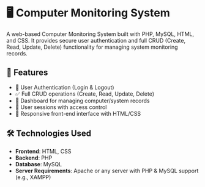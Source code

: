 # 🖥️ Computer Monitoring System

A web-based Computer Monitoring System built with PHP, MySQL, HTML, and CSS. It provides secure user authentication and full CRUD (Create, Read, Update, Delete) functionality for managing system monitoring records.

## 🚀 Features

- 🔐 User Authentication (Login & Logout)
- ✅ Full CRUD operations (Create, Read, Update, Delete)
- 📁 Dashboard for managing computer/system records
- 👥 User sessions with access control
- 🎨 Responsive front-end interface with HTML/CSS

## 🛠️ Technologies Used

- **Frontend**: HTML, CSS  
- **Backend**: PHP  
- **Database**: MySQL  
- **Server Requirements**: Apache or any server with PHP & MySQL support (e.g., XAMPP)
